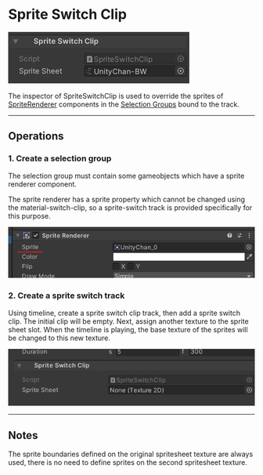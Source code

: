 # Sprite Switch Clip 

![](images/sprite-switch-clip-inspector.png)

The inspector of SpriteSwitchClip is used to override 
the sprites of [SpriteRenderer](https://docs.unity3d.com/Manual/class-SpriteRenderer.html) 
components in the [Selection Groups](https://docs.unity3d.com/Packages/com.unity.selection-groups@latest) bound to the track. 

<hr>

## Operations

### 1. Create a selection group

The selection group must contain some gameobjects which have a sprite renderer component.

The sprite renderer has a sprite property which cannot be changed using the material-switch-clip, so a sprite-switch track is provided specifically for this purpose.

![](images/sprite-renderer.png)

### 2. Create a sprite switch track

Using timeline, create a sprite switch clip track, then add a sprite switch clip. The initial clip will be empty. Next, assign another texture to the sprite sheet slot. When the timeline is playing, the base texture of the sprites will be changed to this new texture.

![](images/initial-sprite-switch-clip-inspector.png)
<hr>

## Notes

The sprite boundaries defined on the original spritesheet texture are always used, there is no need to define sprites on the second spritesheet texture.
